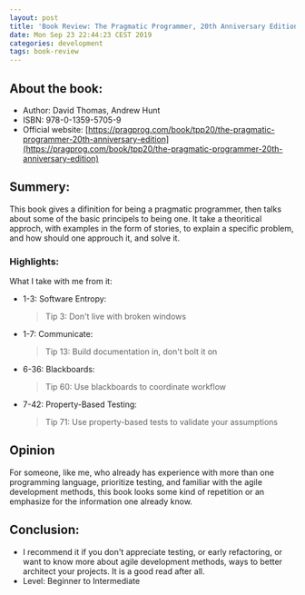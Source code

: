 ```yaml
---
layout: post
title: 'Book Review: The Pragmatic Programmer, 20th Anniversary Edition'
date: Mon Sep 23 22:44:23 CEST 2019
categories: development
tags: book-review
---
```


## About the book:

- Author: David Thomas, Andrew Hunt
- ISBN: 978-0-1359-5705-9
- Official website: [https://pragprog.com/book/tpp20/the-pragmatic-programmer-20th-anniversary-edition](https://pragprog.com/book/tpp20/the-pragmatic-programmer-20th-anniversary-edition)

## Summery:

This book gives a difinition for being a pragmatic programmer, then talks about some of the basic principels to being one.
It take a theoritical approch, with examples in the form of stories, to explain a specific problem, and how should one approuch it, and solve it.

### Highlights:

What I take with me from it:

- 1-3: Software Entropy:

  > Tip 3: Don't live with broken windows

- 1-7: Communicate:

  > Tip 13: Build documentation in, don't bolt it on

- 6-36: Blackboards:

  > Tip 60: Use blackboards to coordinate workflow

- 7-42: Property-Based Testing:

  > Tip 71: Use property-based tests to validate your assumptions

## Opinion

For someone, like me, who already has experience with more than one programming language, prioritize testing, and familiar with the agile development methods, this book looks some kind of repetition or an emphasize for the information one already know.

## Conclusion:

- I recommend it if you don't appreciate testing, or early refactoring, or want to know more about agile development methods, ways to better architect your projects. It is a good read after all.
- Level: Beginner to Intermediate
